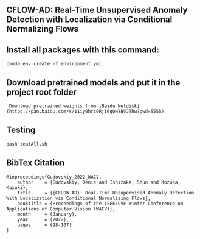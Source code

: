 ## CFLOW-AD: Real-Time Unsupervised Anomaly Detection with Localization via Conditional Normalizing Flows



## Install all packages with this command:
```
conda env create -f environment.yml
```
## Download pretrained models and put it in the project root folder
```
 Download pretrained weights from [Baidu Netdisk](https://pan.baidu.com/s/11iy0hrc0Rji6qOHYBVJThw?pwd=5555)
```
## Testing 
```
bash teatAll.sh
```
## BibTex Citation
```
@inproceedings{Gudovskiy_2022_WACV,
    author    = {Gudovskiy, Denis and Ishizaka, Shun and Kozuka, Kazuki},
    title     = {{CFLOW-AD}: Real-Time Unsupervised Anomaly Detection With Localization via Conditional Normalizing Flows},
    booktitle = {Proceedings of the IEEE/CVF Winter Conference on Applications of Computer Vision (WACV)},
    month     = {January},
    year      = {2022},
    pages     = {98-107}
}
```
